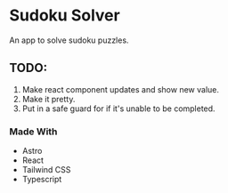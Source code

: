 # Sudoku Solver

An app to solve sudoku puzzles.

## TODO:

1. Make react component updates and show new value.
2. Make it pretty.
3. Put in a safe guard for if it's unable to be completed.

### Made With

- Astro
- React
- Tailwind CSS
- Typescript
